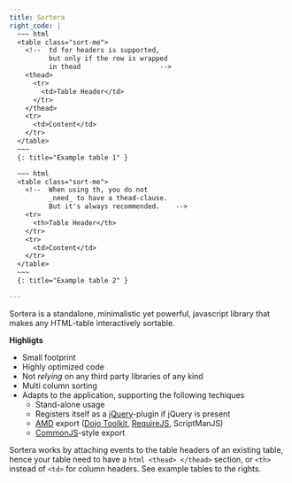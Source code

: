 ```yaml
---
title: Sortera
right_code: |
  ~~~ html
  <table class="sort-me">
    <!--  td for headers is supported,
          but only if the row is wrapped 
          in thead                    -->
    <thead>
      <tr>
        <td>Table Header</td>
      </tr>
    </thead>
    <tr>
      <td>Content</td>
    </tr> 
  </table>
  ~~~
  {: title="Example table 1" }

  ~~~ html
  <table class="sort-me">
    <!--  When using th, you do not
          _need_ to have a thead-clause.
          But it's always recommended.    -->
    <tr>
      <th>Table Header</th>
    </tr>
    <tr>
      <td>Content</td>
    </tr>
  </table>
  ~~~
  {: title="Example table 2" }

---
```


Sortera is a standalone, minimalistic yet powerful, javascript library that makes any HTML-table interactively sortable.

**Highligts**

 * Small footprint
 * Highly optimized code
 * Not _relying_ on any third party libraries of any kind
 * Multi column sorting
 * Adapts to the application, supporting the following techiques
    * Stand-alone usage
    * Registers itself as a [jQuery](https://jquery.com/)-plugin if jQuery is present
    * [AMD](https://en.wikipedia.org/wiki/Asynchronous_module_definition) export ([Dojo Toolkit](https://dojotoolkit.org), [RequireJS](http://requirejs.org/),  ScriptManJS)
    * [CommonJS](https://en.wikipedia.org/wiki/CommonJS)-style export

Sortera works by attaching events to the table headers of an existing table, hence your table need to have a ```html <thead> </thead>``` section, or ```<th>``` instead of ```<td>``` for column headers. See example tables to the rights.